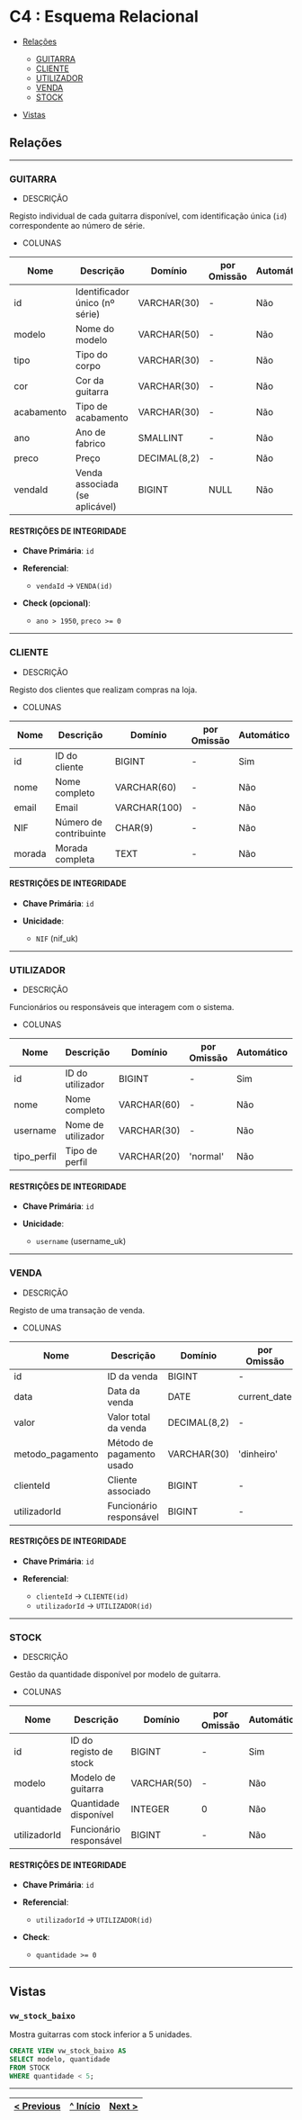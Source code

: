 # C4 : Esquema Relacional

* [Relações](#relações)

  * [GUITARRA](#guitarra)
  * [CLIENTE](#cliente)
  * [UTILIZADOR](#utilizador)
  * [VENDA](#venda)
  * [STOCK](#stock)
* [Vistas](#vistas)

## Relações

---

### GUITARRA

* DESCRIÇÃO

Registo individual de cada guitarra disponível, com identificação única (`id`) correspondente ao número de série.

* COLUNAS

| Nome       | Descrição                      | Domínio      | por Omissão | Automático | Nulo |
| ---------- | ------------------------------ | ------------ | ----------- | ---------- | ---- |
| id         | Identificador único (nº série) | VARCHAR(30)  | -           | Não        | Não  |
| modelo     | Nome do modelo                 | VARCHAR(50)  | -           | Não        | Não  |
| tipo       | Tipo do corpo                  | VARCHAR(30)  | -           | Não        | Sim  |
| cor        | Cor da guitarra                | VARCHAR(30)  | -           | Não        | Sim  |
| acabamento | Tipo de acabamento             | VARCHAR(30)  | -           | Não        | Sim  |
| ano        | Ano de fabrico                 | SMALLINT     | -           | Não        | Sim  |
| preco      | Preço                          | DECIMAL(8,2) | -           | Não        | Não  |
| vendaId    | Venda associada (se aplicável) | BIGINT       | NULL        | Não        | Sim  |

#### RESTRIÇÕES DE INTEGRIDADE

* **Chave Primária**: `id`
* **Referencial**:

  * `vendaId` → `VENDA(id)`

* **Check (opcional)**:

  * `ano > 1950`, `preco >= 0`

---

### CLIENTE

* DESCRIÇÃO

Registo dos clientes que realizam compras na loja.

* COLUNAS

| Nome   | Descrição              | Domínio      | por Omissão | Automático | Nulo |
| ------ | ---------------------- | ------------ | ----------- | ---------- | ---- |
| id     | ID do cliente          | BIGINT       | -           | Sim        | Não  |
| nome   | Nome completo          | VARCHAR(60)  | -           | Não        | Não  |
| email  | Email                  | VARCHAR(100) | -           | Não        | Não  |
| NIF    | Número de contribuinte | CHAR(9)      | -           | Não        | Não  |
| morada | Morada completa        | TEXT         | -           | Não        | Sim  |

#### RESTRIÇÕES DE INTEGRIDADE

* **Chave Primária**: `id`
* **Unicidade**:

  * `NIF` (nif\_uk)

---

### UTILIZADOR

* DESCRIÇÃO

Funcionários ou responsáveis que interagem com o sistema.

* COLUNAS

| Nome         | Descrição          | Domínio     | por Omissão | Automático | Nulo |
| ------------ | ------------------ | ----------- | ----------- | ---------- | ---- |
| id           | ID do utilizador   | BIGINT      | -           | Sim        | Não  |
| nome         | Nome completo      | VARCHAR(60) | -           | Não        | Não  |
| username     | Nome de utilizador | VARCHAR(30) | -           | Não        | Não  |
| tipo\_perfil | Tipo de perfil     | VARCHAR(20) | 'normal'    | Não        | Não  |

#### RESTRIÇÕES DE INTEGRIDADE

* **Chave Primária**: `id`
* **Unicidade**:

  * `username` (username\_uk)

---

### VENDA

* DESCRIÇÃO

Registo de uma transação de venda.

* COLUNAS

| Nome              | Descrição                 | Domínio      | por Omissão   | Automático | Nulo |
| ----------------- | ------------------------- | ------------ | ------------- | ---------- | ---- |
| id                | ID da venda               | BIGINT       | -             | Sim        | Não  |
| data              | Data da venda             | DATE         | current\_date | Não        | Não  |
| valor             | Valor total da venda      | DECIMAL(8,2) | -             | Não        | Não  |
| metodo\_pagamento | Método de pagamento usado | VARCHAR(30)  | 'dinheiro'    | Não        | Não  |
| clienteId         | Cliente associado         | BIGINT       | -             | Não        | Não  |
| utilizadorId      | Funcionário responsável   | BIGINT       | -             | Não        | Não  |

#### RESTRIÇÕES DE INTEGRIDADE

* **Chave Primária**: `id`
* **Referencial**:

  * `clienteId` → `CLIENTE(id)`
  * `utilizadorId` → `UTILIZADOR(id)`

---

### STOCK

* DESCRIÇÃO

Gestão da quantidade disponível por modelo de guitarra.

* COLUNAS

| Nome         | Descrição               | Domínio     | por Omissão | Automático | Nulo |
| ------------ | ----------------------- | ----------- | ----------- | ---------- | ---- |
| id           | ID do registo de stock  | BIGINT      | -           | Sim        | Não  |
| modelo       | Modelo de guitarra      | VARCHAR(50) | -           | Não        | Não  |
| quantidade   | Quantidade disponível   | INTEGER     | 0           | Não        | Não  |
| utilizadorId | Funcionário responsável | BIGINT      | -           | Não        | Não  |

#### RESTRIÇÕES DE INTEGRIDADE

* **Chave Primária**: `id`
* **Referencial**:

  * `utilizadorId` → `UTILIZADOR(id)`

* **Check**:

  * `quantidade >= 0`

---

## Vistas

### `vw_stock_baixo`

Mostra guitarras com stock inferior a 5 unidades.

```sql
CREATE VIEW vw_stock_baixo AS
SELECT modelo, quantidade
FROM STOCK
WHERE quantidade < 5;
```

---

| [< Previous](rpf03.md) | [^ Início](rpf00.md) | [Next >](rpf05.md) |
| :---------------------- | :-------------------: | ------------------: |
